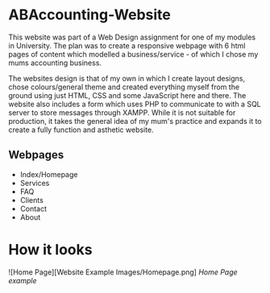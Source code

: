 # ABAccounting-Website

This website was part of a Web Design assignment for one of my modules in University. The plan was to create a responsive webpage with 6 html pages of content which modelled a business/service - of which I chose my mums accounting business.

The websites design is that of my own in which I create layout designs, chose colours/general theme and created everything myself from the ground using just HTML, CSS and some JavaScript here and there. The website also includes a form which uses PHP to communicate to with a SQL server to store messages through XAMPP. While it is not suitable for production, it takes the general idea of my mum's practice and expands it to create a fully function and asthetic website.

## Webpages 

- Index/Homepage
- Services
- FAQ
- Clients
- Contact
- About

# How it looks

![Home Page][Website Example Images/Homepage.png]
*Home Page example*

  
